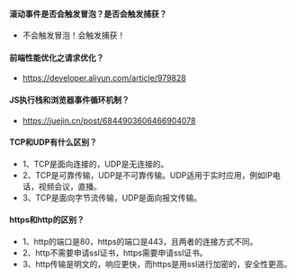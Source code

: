 #### 滚动事件是否会触发冒泡？是否会触发捕获？
* 不会触发冒泡！会触发捕获！

#### 前端性能优化之请求优化？
* https://developer.aliyun.com/article/979828

#### JS执行栈和浏览器事件循环机制？
* https://juejin.cn/post/6844903606466904078

#### TCP和UDP有什么区别？
* 1、TCP是面向连接的，UDP是无连接的。
* 2、TCP是可靠传输，UDP是不可靠传输。UDP适用于实时应用，例如IP电话，视频会议，直播。
* 3、TCP是面向字节流传输，UDP是面向报文传输。

#### https和http的区别？
* 1、http的端口是80，https的端口是443，且两者的连接方式不同。
* 2、http不需要申请ssl证书，https需要申请ssl证书。
* 3、http传输是明文的，响应更快，而https是用ssl进行加密的，安全性更高。
